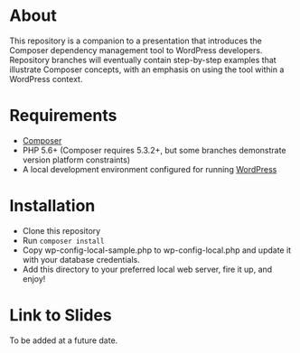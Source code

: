 # About
This repository is a companion to a presentation that introduces the
Composer dependency management tool to WordPress developers.
Repository branches will eventually contain step-by-step examples that
illustrate Composer concepts, with an emphasis on using the tool within
a WordPress context.

# Requirements
- [Composer](https://getcomposer.org)
- PHP 5.6+ (Composer requires 5.3.2+, but some branches demonstrate version platform constraints)
- A local development environment configured for running [WordPress](https://wordpress.org)

# Installation
- Clone this repository
- Run `composer install`
- Copy wp-config-local-sample.php to wp-config-local.php and update it with your database credentials.
- Add this directory to your preferred local web server, fire it up, and enjoy!

# Link to Slides
To be added at a future date.

